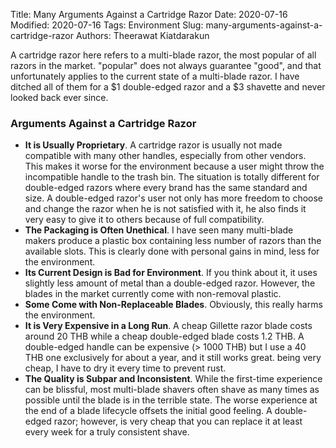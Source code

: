 Title: Many Arguments Against a Cartridge Razor
Date: 2020-07-16
Modified: 2020-07-16
Tags: Environment
Slug: many-arguments-against-a-cartridge-razor
Authors: Theerawat Kiatdarakun

A cartridge razor here refers to a multi-blade razor, the most popular of all razors in the market. "popular" does not always guarantee "good", and that unfortunately applies to the current state of a multi-blade razor. I have ditched all of them for a $1 double-edged razor and a $3 shavette and never looked back ever since.

### Arguments Against a Cartridge Razor
- **It is Usually Proprietary**. A cartridge razor is usually not made compatible with many other handles, especially from other vendors. This makes it worse for the environment because a user might throw the incompatible handle to the trash bin. The situation is totally different for double-edged razors where every brand has the same standard and size. A double-edged razor's user not only has more freedom to choose and change the razor when he is not satisfied with it, he also finds it very easy to give it to others because of full compatibility.
- **The Packaging is Often Unethical**. I have seen many multi-blade makers produce a plastic box containing less number of razors than the available slots. This is clearly done with personal gains in mind, less for the environment.
- **Its Current Design is Bad for Environment**. If you think about it, it uses slightly less amount of metal than a double-edged razor. However, the blades in the market currently come with non-removal plastic.
- **Some Come with Non-Replaceable Blades**. Obviously, this really harms the environment.
- **It is Very Expensive in a Long Run**. A cheap Gillette razor blade costs around 20 THB while a cheap double-edged blade costs 1.2 THB. A double-edged handle can be expensive (> 1000 THB) but I use a 40 THB one exclusively for about a year, and it still works great. being very cheap, I have to dry it every time to prevent rust.
- **The Quality is Subpar and Inconsistent**. While the first-time experience can be blissful, most multi-blade shavers often shave as many times as possible until the blade is in the terrible state. The worse experience at the end of a blade lifecycle offsets the initial good feeling. A double-edged razor; however, is very cheap that you can replace it at least every week for a truly consistent shave.
